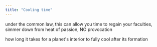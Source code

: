 ```yaml
---
title: "Cooling time"
---
```

under the common law, this can allow you time to regain your faculties, simmer down from heat of passion, NO provocation

how long it takes for a planet's interior to fully cool after its formation

